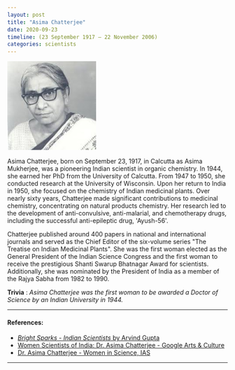 ```yaml
---
layout: post
title: "Asima Chatterjee"
date: 2020-09-23
timeline: (23 September 1917 – 22 November 2006)
categories: scientists
---
```


<img src="/images/Asima-Chatterjee.jpg" alt="Asima Chatterjee Image" class="circular-img" />

Asima Chatterjee, born on September 23, 1917, in Calcutta as Asima Mukherjee, was a pioneering Indian scientist in organic chemistry. In 1944, she earned her PhD from the University of Calcutta. From 1947 to 1950, she conducted research at the University of Wisconsin. Upon her return to India in 1950, she focused on the chemistry of Indian medicinal plants. Over nearly sixty years, Chatterjee made significant contributions to medicinal chemistry, concentrating on natural products chemistry. Her research led to the development of anti-convulsive, anti-malarial, and chemotherapy drugs, including the successful anti-epileptic drug, 'Ayush-56'.

Chatterjee published around 400 papers in national and international journals and served as the Chief Editor of the six-volume series "The Treatise on Indian Medicinal Plants". She was the first woman elected as the General President of the Indian Science Congress and the first woman to receive the prestigious Shanti Swarup Bhatnagar Award for scientists. Additionally, she was nominated by the President of India as a member of the Rajya Sabha from 1982 to 1990.

__Trivia__ : *Asima Chatterjee was the first woman to be awarded a Doctor of Science by an Indian University in 1944.*

---

#### References:
- [*Bright Sparks - Indian Scientists* by Arvind Gupta](https://www.insaindia.res.in/pdf/BS.pdf)
- [Women Scientists of India: Dr. Asima Chatterjee - Google Arts & Culture](https://artsandculture.google.com/exhibit/women-scientists-of-india-dr-asima-chatterjee-indian-academy-of-sciences/rgKiCdKgS8UJIw?hl=en)
- [Dr. Asima Chatterjee - Women in Science, IAS](https://www.ias.ac.in/public/Resources/Initiatives/Women_in_Science/Contributors/Chatterjee.pdf)

---
